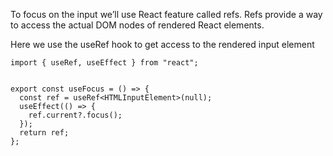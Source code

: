 To focus on the input we’ll use React feature called refs.
Refs provide a way to access the actual DOM nodes of rendered React elements.

Here we use the useRef hook to get access to the rendered input element
```
import { useRef, useEffect } from "react";


export const useFocus = () => {
  const ref = useRef<HTMLInputElement>(null);
  useEffect(() => {
    ref.current?.focus();
  });
  return ref;
};
```